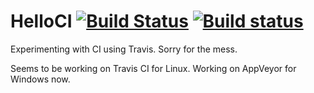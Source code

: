 # HelloCI [![Build Status](https://travis-ci.com/graphnode/HelloCI.svg?branch=master)](https://travis-ci.com/graphnode/HelloCI) [![Build status](https://ci.appveyor.com/api/projects/status/1rc69fu2bsilla48/branch/master?svg=true)](https://ci.appveyor.com/project/graphnode/helloci/branch/master)
Experimenting with CI using Travis. Sorry for the mess.

Seems to be working on Travis CI for Linux. Working on AppVeyor for Windows now.
